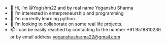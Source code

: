 - 👋 Hi, I’m @Yogishm22 and by real name Yoganshu Sharma
- 👀 I’m interested in enterpreneurship and programming
- 🌱 I’m currently learning python. 
- 💞️ I’m looking to collaborate on some real life projects.
- 📫 I can be easily reached by contacting to the number +91 9518810236 or by email address yoganshusharma22@gmail.com

<!---
Yogishm22/Yogishm22 is a ✨ special ✨ repository because its `README.md` (this file) appears on your GitHub profile.
You can click the Preview link to take a look at your changes.
--->

